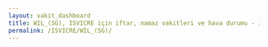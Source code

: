 ```yaml
---
layout: vakit_dashboard
title: WIL_(SG), ISVICRE için iftar, namaz vakitleri ve hava durumu - ilçe/eyalet seç
permalink: /ISVICRE/WIL_(SG)/
---
```


<script type="text/javascript">
  var GLOBAL_COUNTRY = 'ISVICRE';
  var GLOBAL_CITY = 'WIL_(SG)';
  var GLOBAL_STATE = '';
  var lat = 72;
  var lon = 21;
</script>
